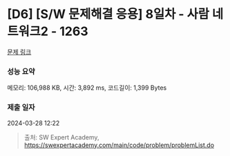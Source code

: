 # [D6] [S/W 문제해결 응용] 8일차 - 사람 네트워크2 - 1263 

[문제 링크](https://swexpertacademy.com/main/code/problem/problemDetail.do?contestProbId=AV18P2B6Iu8CFAZN) 

### 성능 요약

메모리: 106,988 KB, 시간: 3,892 ms, 코드길이: 1,399 Bytes

### 제출 일자

2024-03-28 12:22



> 출처: SW Expert Academy, https://swexpertacademy.com/main/code/problem/problemList.do